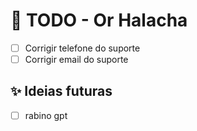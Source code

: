 # 📌 TODO - Or Halacha

- [ ] Corrigir telefone do suporte
- [ ] Corrigir email do suporte

## ✨ Ideias futuras

- [ ] rabino gpt
